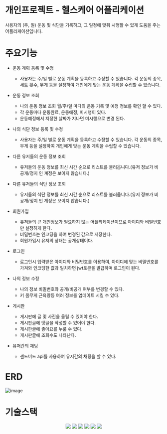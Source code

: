 # 개인프로젝트 - 헬스케어 어플리케이션
사용자의 (주, 일) 운동 및 식단을 기록하고, 그 일정에 맞춰 시행할 수 있게 도움을 주는 어플리케이션입니다.

# 주요기능
- 운동 계획 등록 및 수정
  - 사용자는 주/일 별로 운동 계획을 등록하고 수정할 수 있습니다. 각 운동의 종목, 세트 횟수, 무게 등을 설정하여 개인에게 맞는 운동 계획을 수립할 수 있습니다.

- 운동 정보 조회
  -  나의 운동 정보 조회 월/주/일 마다의 운동 기록 및 예정 정보를 확인 할 수 있다.
    - 각 운동마다 운동완료, 운동에정, 미시행이 있다.
    - 운동예정에서 지정한 날짜가 지나면 미시행으로 변경 된다.

- 나의 식단 정보 등록 및 수정
  - 사용자는 주/일 별로 운동 계획을 등록하고 수정할 수 있습니다. 각 운동의 종목, 무게 등을 설정하여 개인에게 맞는 운동 계획을 수립할 수 있습니다.

- 다른 유저들의 운동 정보 조회
  - 유저들의 운동 정보를 최신 시간 순으로 리스트를 불러옵니다.(유저 정보가 비공개/정지 인 계정은 보이지 않습니다.)

- 다른 유저들의 식단 정보 조회
  - 유저들의 식단 정보를 최신 시간 순으로 리스트를 불러옵니다.(유저 정보가 비공개/정지 인 계정은 보이지 않습니다.)
 
- 회원가입
  - 유저들의 큰 개인정보가 필요하지 않는 어플리케이션이므로 아이디와 비밀번호만 설정하게 한다.
  - 비밀번호는 인코딩을 하여 변경된 값으로 저장한다.
  - 회원가입시 유저의 상태는 공개상태이다.

- 로그인
  - 로그인시 입력받은 아이디와 비밀번호를 이용하여, 아이디에 맞는 비밀번호를 가져와 인코딩한 값과 일치하면 jwt토큰을 발급하며 로그인이 된다.

- 나의 정보 수정
   - 나의 정보 비밀번호와 공개/비공개 여부를 변경할 수 있다.
   - 키 몸무게 근육량등 여러 정보를 업데이트 시킬 수 있다.

- 게시판
  - 게시판에 글 및 사진을 올릴 수 있어야 한다.
  - 게시판글에 댓글을 작성할 수 있어야 한다.
  - 게시판글에 좋아요를 누룰 수 있다.
  - 게시판글에 조회수도 나타난다.

- 유저간의 채팅
  - 센드버드 api를 사용하여 유저간의 채팅을 할 수 있다.

# ERD
![image](https://github.com/Chahyun/healthcare/assets/48889083/3340ea7a-cb7a-4560-aa1d-e653eda79ba9)

# 기술스택
<div align=center> 
 <img src="https://img.shields.io/badge/java-007396?style=for-the-badge&logo=java&logoColor=white"> 
 <img src="https://img.shields.io/badge/spring-6DB33F?style=for-the-badge&logo=spring&logoColor=white">
 <img src="https://img.shields.io/badge/mysql-4479A1?style=for-the-badge&logo=mysql&logoColor=white">
 <img src="https://img.shields.io/badge/amazonaws-232F3E?style=for-the-badge&logo=amazonaws&logoColor=white"> 
 <img src="https://img.shields.io/badge/git-F05032?style=for-the-badge&logo=git&logoColor=white">
<img src="https://img.shields.io/badge/fontawesome-339AF0?style=for-the-badge&logo=fontawesome&logoColor=white">
</div>
 
 
 
  

 
 
